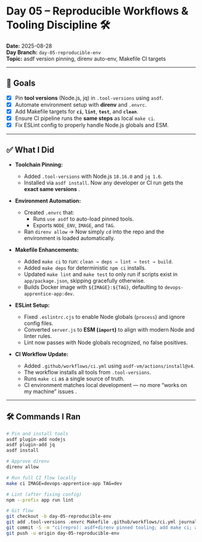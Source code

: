 # Day 05 – Reproducible Workflows & Tooling Discipline 🛠️

**Date:** 2025-08-28  
**Day Branch:** `day-05-reproducible-env`  
**Topic:** asdf version pinning, direnv auto-env, Makefile CI targets

---

## 🎯 Goals

- [x] Pin **tool versions** (Node.js, jq) in `.tool-versions` using `asdf`.
- [x] Automate environment setup with **direnv** and `.envrc`.
- [x] Add Makefile targets for **`ci`**, **`lint`**, **`test`**, and **`clean`**.
- [x] Ensure CI pipeline runs the **same steps** as local `make ci`.
- [x] Fix ESLint config to properly handle Node.js globals and ESM.

---

## ✅ What I Did

- **Toolchain Pinning:**

  - Added `.tool-versions` with Node.js `18.16.0` and `jq 1.6`.
  - Installed via `asdf install`. Now any developer or CI run gets the **exact same versions** .

- **Environment Automation:**

  - Created `.envrc` that:
    - Runs `use asdf` to auto-load pinned tools.
    - Exports `NODE_ENV`, `IMAGE`, and `TAG`.
  - Ran `direnv allow` → Now simply `cd` into the repo and the environment is loaded automatically.

- **Makefile Enhancements:**

  - Added `make ci` to run: `clean → deps → lint → test → build`.
  - Added `make deps` for deterministic `npm ci` installs.
  - Updated `make lint` and `make test` to only run if scripts exist in `app/package.json`, skipping gracefully otherwise.
  - Builds Docker image with `${IMAGE}:${TAG}`, defaulting to `devops-apprentice-app:dev`.

- **ESLint Setup:**

  - Fixed `.eslintrc.cjs` to enable Node globals (`process`) and ignore config files.
  - Converted `server.js` to **ESM (`import`)** to align with modern Node and linter rules.
  - Lint now passes with Node globals recognized, no false positives.

- **CI Workflow Update:**
  - Added `.github/workflows/ci.yml` using `asdf-vm/actions/install@v4`.
  - The workflow installs all tools from `.tool-versions`.
  - Runs `make ci` as a single source of truth.
  - CI environment matches local development — no more “works on my machine” issues .

---

## 🛠 Commands I Ran

```bash
# Pin and install tools
asdf plugin-add nodejs
asdf plugin-add jq
asdf install

# Approve direnv
direnv allow

# Run full CI flow locally
make ci IMAGE=devops-apprentice-app TAG=dev

# Lint (after fixing config)
npm --prefix app run lint

# Git flow
git checkout -b day-05-reproducible-env
git add .tool-versions .envrc Makefile .github/workflows/ci.yml journal/day05.md
git commit -S -m "ci(repro): asdf+direnv pinned tooling; add make ci; add CI workflow [Day 5]"
git push -u origin day-05-reproducible-env
```
